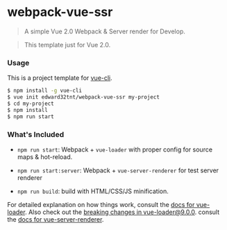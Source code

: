 # webpack-vue-ssr

> A simple Vue 2.0 Webpack & Server render for Develop.

> This template just for Vue 2.0.


### Usage

This is a project template for [vue-cli](https://github.com/vuejs/vue-cli).

``` bash
$ npm install -g vue-cli
$ vue init edward32tnt/webpack-vue-ssr my-project
$ cd my-project
$ npm install
$ npm run start
```

### What's Included

- `npm run start`: Webpack + `vue-loader` with proper config for source maps & hot-reload.

- `npm run start:server`: Webpack + `vue-server-renderer` for test server renderer

- `npm run build`: build with HTML/CSS/JS minification.

For detailed explanation on how things work, consult the [docs for vue-loader](http://vuejs.github.io/vue-loader). Also check out the [breaking changes in vue-loader@9.0.0](https://github.com/vuejs/vue-loader/releases/tag/v9.0.0). consult the [docs for vue-server-renderer](https://ssr.vuejs.org/).

